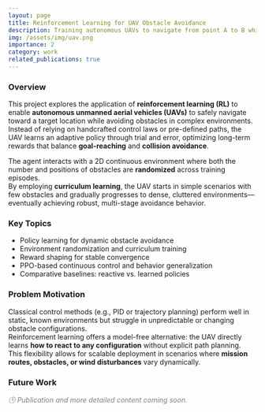 ```yaml
---
layout: page
title: Reinforcement Learning for UAV Obstacle Avoidance
description: Training autonomous UAVs to navigate from point A to B while avoiding randomly placed obstacles
img: /assets/img/uav.png
importance: 2
category: work
related_publications: true
---
```


### Overview

This project explores the application of **reinforcement learning (RL)** to enable **autonomous unmanned aerial vehicles (UAVs)** to safely navigate toward a target location while avoiding obstacles in complex environments.  
Instead of relying on handcrafted control laws or pre-defined paths, the UAV learns an adaptive policy through trial and error, optimizing long-term rewards that balance **goal-reaching** and **collision avoidance**.

The agent interacts with a 2D continuous environment where both the number and positions of obstacles are **randomized** across training episodes.  
By employing **curriculum learning**, the UAV starts in simple scenarios with few obstacles and gradually progresses to dense, cluttered environments—eventually achieving robust, multi-stage avoidance behavior.

### Key Topics
- Policy learning for dynamic obstacle avoidance  
- Environment randomization and curriculum training  
- Reward shaping for stable convergence  
- PPO-based continuous control and behavior generalization  
- Comparative baselines: reactive vs. learned policies  

### Problem Motivation

Classical control methods (e.g., PID or trajectory planning) perform well in static, known environments but struggle in unpredictable or changing obstacle configurations.  
Reinforcement learning offers a model-free alternative: the UAV directly learns **how to react to any configuration** without explicit path planning.  
This flexibility allows for scalable deployment in scenarios where **mission routes, obstacles, or wind disturbances** vary dynamically.

### Future Work


<div class="text-center mt-4">
  <em style="color:gray;">🕒 Publication and more detailed content coming soon.</em>
</div>
